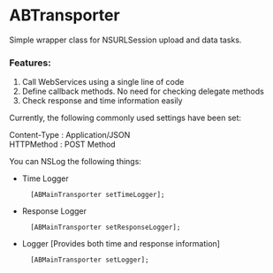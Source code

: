 # ABTransporter
Simple wrapper class for NSURLSession upload and data tasks.

### Features:
1. Call WebServices using a single line of code
2. Define callback methods. No need for checking delegate methods
3. Check response and time information easily

Currently, the following commonly used settings have been set:

Content-Type : Application/JSON    
HTTPMethod : POST Method

You can NSLog the following things:

- Time Logger

		[ABMainTransporter setTimeLogger];

- Response Logger

		[ABMainTransporter setResponseLogger];
        
- Logger [Provides both time and response information]

		[ABMainTransporter setLogger];





